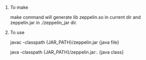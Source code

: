 1. To make

   make command will generate lib zeppelin.so in current dir and zeppelin.jar in ./zeppelin_jar dir.

2. To use

   javac -classpath {JAR_PATH}/zeppelin.jar {java file}

   java  -classpath {JAR_PATH}/zeppelin.jar:. {java class}